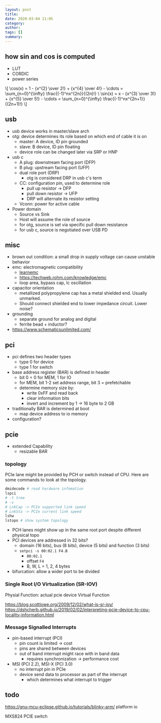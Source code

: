 ```yaml
---
layout: post
title:
date: 2020-03-04 11:05
category:
author:
tags: []
summary:
---
```


## how sin and cos is computed

- LUT
- CORDIC
- power series

\\[
\cos(x) = 1 - {x^{2} \over 2!} + {x^{4} \over 4!} - \cdots = \sum_{n=0}^{\infty} \frac{(-1)^nx^{2n}}{(2n)!} \\
\sin(x) = x - {x^{3} \over 3!} + {x^{5} \over 5!} - \cdots = \sum_{n=0}^{\infty} \frac{(-1)^nx^{2n+1}}{(2n+1)!}
\\]

## usb

- usb device works in master/slave arch
- otg: device determines its role based on which end of cable it is on
  - master: A device, ID pin grounded
  - slave: B device, ID pin floating
  - device role can be changed later via SRP or HNP
- usb c
  - A plug: downstream facing port (DFP)
  - B plug: upstream facing port (UFP)
  - dual role port (DRP)
    - otg is considered DRP in usb c's term
  - CC: configuration pin, used to determine role
    - pull up resistor -> DFP
    - pull down resistor -> UFP
    - DRP will alternate its resistor setting
  - Vconn: power for active cable
- Power domain
  - Source vs Sink
  - Host will assume the role of source
  - for otg, source is set via specific pull down resistance
  - for usb c, source is negotiated over USB PD

## misc

- brown out condition: a small drop in supply voltage can cause unstable behavior
- emc: electromagnetic compatibility
  - [learnemc](https://learnemc.com/the-most-important-emc-design-guidelines)
  - https://techweb.rohm.com/knowledge/emc
  - loop area, bypass cap, lc oscillation
- capacitor orientation
  - metallized polypropylene cap has a metal shielded end. Usually unmarked.
  - Should connect shielded end to lower impedance circuit. Lower noise?
- grounding
  - separate ground for analog and digital
  - ferrite bead + inductor?
- https://www.schematicsunlimited.com/

## pci

- pci defines two header types
  - type 0 for device
  - type 1 for switch
- base address register (BAR) is defined in header
  - bit 0 = 0 for MEM, 1 for IO
  - for MEM, bit 1-2 set address range, bit 3 = prefetchable
  - determine memory size by:
    - write 0xFF and read back
    - clear information bits
    - invert and increment by 1 -> 16 byte to 2 GB
- traditionally BAR is determined at boot
  - map device address to io memory
- configuration?

## pcie

- extended Capability
  - resizable BAR

### topology

PCIe lane might be provided by PCH or switch instead of CPU.
Here are some commands to look at the topology.

```bash
dmidecode # read hardware infomation
lspci
# -t tree
# -v
# LnkCap -> PCIe supported link speed
# LnkSta -> PCIe current link speed
lshw
lstopo # show system topology
```

- PCH lanes might show up in the same root port despite different physical topo
- PCI devices are addressed in 32 bits?
  - domain (16 bits), bus (8 bits), device (5 bits) and function (3 bits)
  - `setpci -s 00:02.1 F4.B`
    - `00:02.1`
    - offset `F4`
    - B, W, L = 1, 2, 4 bytes
- bifurcation: allow a wider port to be divided

### Single Root I/O Virtualization (SR-IOV)

Physial Function: actual pcie device
Virtual Function

https://blog.scottlowe.org/2009/12/02/what-is-sr-iov/
https://dshcherb.github.io/2019/02/02/interpreting-pcie-device-to-cpu-locality-information.html

### Message Signalled Interrupts

- pin-based interrupt (PCI)
  - pin count is limited -> cost
  - pins are shared between devices
  - out of band interrupt might race with in band data
    - requires synchronization -> performance cost
- MSI (PCI 2.2), MSI-X (PCI 3.0)
  - no interrupt pin in PCIe
  - device send data to processor as part of the interrupt
    - which determines what interrupt to trigger

## todo

https://gnu-mcu-eclipse.github.io/tutorials/blinky-arm/
platform io

MXS824 PCIE switch
